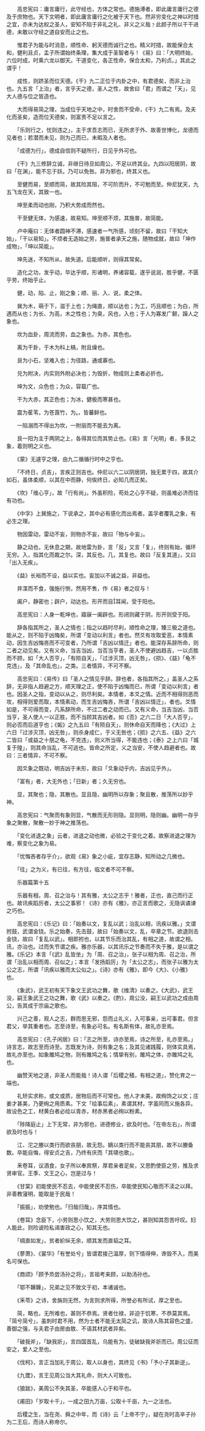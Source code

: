 <!-- { "loadSidebar": true } -->
　　高忠宪曰：庸言庸行，此守经也，方体之常也。德施溥者，即此庸言庸行之德及于庶物也。天下文明者，即此庸言庸行之化被于天下也。然非穷变化之神以时措之宜，亦未为达权之圣人，安知不陷于非礼之礼、非义之义哉﹖此颜子所以干干进德，未敢以守经之道自安而止之也。

　　惟君子为能与时消息，顺性命、躬天德而诚行之也。精义时措，故能保合太和，健利且贞，孟子所谓始终条理，集大成于圣智者与！《易》曰：「大明终始，六位时成，时乘六龙以御天。干道变化，各正性命，保合太和，乃利贞。」其此之谓乎！

　　成性，则跻圣而位天德。《干》九二正位于内卦之中，有君德矣，而非上治也。九五言「上治」者，言乎天之德，圣人之性，故舍曰「君」而谓之「天」，见大人德与位之皆造也。

　　大而得易简之理，当成位乎天地之中，时舍而不受命，《干》九二有焉。及夫化而圣矣，造而位天德矣，则富贵不足以言之。

　　「乐则行之，忧则违之」，主于求吾志而已，无所求于外、故善世博化，龙德而见者也；若潜而未见，则为己而已，未暇及人者也。

　　「成德为行」，德成自信则不疑所行，日见乎外可也。

　　《干》九三修辞立诚，非继日待旦如周公，不足以终其业。九四以阳居阴，故曰「在渊」，能不忘于跃。乃可以免咎。非为邪也，终其义也。

　　至健而易，至顺而简，故其险其阻，不可阶而升，不可勉而至。仲尼犹天，九五飞龙在天，其致一也。

　　坤至柔而动也刚，乃积大势成而然也。

　　干至健无体，为感速，故易知。坤至顺不烦，其施普，故简能。

　　卢中庵曰：无体者圆神不滞，感速者一气所感，顷刻不留，故曰「干知大始」，「干以易知」。不烦者无造始之劳，施普者承天之施，随物成就，故曰「坤作成物」，「坤以简能」。

　　坤先迷，不知所从，故失道。后能顺听，则得其常矣。

　　造化之功，发乎动，毕达乎顺，形诸明，养诸容载，遂乎说润，胜乎健，不匮乎劳，终始乎止。

　　健，动，陷、止，刚之象；顺、丽、入、说，柔之体。

　　巽为木，萌于下，滋于上也；为绳直，顺以达也；为工，巧且顺也；为白，所遇而从也；为长、为高，木之性也；为臭，风也，入也；于人为寡发广颡，躁人之象也。

　　坎为血卦，周流而劳，血之象也。为赤，其色也。

　　离为干卦，于木为科上槁，附且燥也。

　　艮为小石，坚难入也；为径路，通或寡也。

　　兑为附决，内实则外附必决也；为毁折，物成则上柔者必折也。

　　坤为文，众色也；为众，容载广也。

　　干为大赤，其正色也；为冰，健极而寒甚也。

　　震为萑苇，为苍莨竹，为，皆蕃鲜也。

　　一陷溺而不得出为坎，一附丽而不能去为离。

　　艮一阳为主于两阴之上，各得其位而其势止也。《易》言「光明」者，多艮之象，着则明之义也。

　　《蒙》无遽亨之理，由九二循循行时中之亨也。

　　「不终日，贞吉」，言疾正则吉也。仲尼以六二以阴居阴，独无累于四，故其介如石，虽体柔顺，以其在中而静，何俟终日，必知几而正矣。

　　《坎》「维心亨」，故「行有尚」。外虽积险，苟处之心亨不疑，则虽难必济而往有功也。

　　《中孚》上巽施之，下说承之，其中必有感化而出焉者。盖孚者覆乳之象，有必生之理。

　　物因雷动，雷动不妄，则物亦不妄，故曰「物与妄」。

　　静之动也，无休息之期，故地雷为卦，言「反」又言「复」，终则有始，循环无穷。入，指其化而裁之尔。深，其反也。几，其复也。故曰「反复其道」，又曰「出入无疾」。

　　《益》长裕而不设，益以实也。妄加以不诚之益，非益也。

　　井渫而不食，强施行恻，然用不售，作《易》者之叹与！

　　阖户，静密也；辟户，动达也。形开而目耳闻，受于阳也。

　　高忠宪曰：人身一乾坤也，寤寐一阖辟也。形闭则藏于阴，形开则受于阳。

　　辞各指其所之，圣人之情也；指之以趋时尽利，顺性命之理，臻三极之道也。能从之，则不陷于凶悔矣，所谓「变动以利言」者也。然爻有攻取爱恶，本情素动，因生吉凶悔吝而不可变者，乃所谓「吉凶以情迁」者也。能深存系辞所命，则二者之动见矣。又有义命，当吉当凶，当否当亨者，圣人不使避凶趋吉，一以贞胜而不顾，如「大人否亨」，「有陨自天」，「过涉灭顶，凶无咎」，《损》、《益》「龟不克违」，及「其命乱也」，之类。三者情异，不可不察。

　　高忠宪曰：《易传》曰「圣人之情见乎辞。辞也者，各指其所之。」盖圣人之系辞，无非指人趋避之方，顺天理之正，使不陷于凶悔而已，所谓「变动以利言」者也。因圣人之指，变动以从之，则尽利矣。本情者，本爻之情。近而不相得则恶而攻，相得则爱而取，本情素动，而生吉凶悔吝，所谓「吉凶以情迁」，者也。爻情如是，不可得而变，凡系辞所命，不过二者之动而已。又有义命，当吉当凶，当否当亨，圣人使人一以正胜，而不当顾其吉凶者。如《否》之六二日「大人否亨」，则必否而后道亨也；《姤》之九五曰「有陨自天」，则休命自天而降也；《大过》上六日「过涉灭顶，凶无咎」，则杀身成仁，于义无咎也；《损》之六五、《益》之六二皆曰「或益之十朋之龟，不克违」，则义所当得，不能违也；《泰》之上六曰「城复于隍」，则其命当乱，不可逃也。皆命之所定，义之当安，不使人趋避者也。故曰：三者情异，不可不察。

　　因爻象之既动，明吉凶于未形，故曰「爻象动乎内，吉凶见乎外」。

　　「富有」者，大无外也；「日新」者；久无穷也。

　　显，其聚也；隐，其散也。显且隐，幽明所以存象；聚且散，推荡所以妙乎神。

　　高忠宪曰：气聚而有象则显，气散而无形则隐。显则明，隐则幽。幽明一存乎象之聚散，聚散一妙于神之推荡也。

　　「变化进退之象」云者，进退之动也微，必验之于变化之着。故察进退之理为难，察变化之象为易。

　　「忧悔吝者存乎介」，欲观《易》象之小疵，宜存志静，知所动之几微也。

　　「往」之为义，有已往，有方往，临文者不可不察。

　　乐器篇第十五

　　乐器有相，周、召之治与！其有雅，太公之志乎！雅者，正也，直己而行正也。故讯疾蹈厉者，太公之事邪！《诗》亦有《雅》，亦正言而歌之，无隐讽谲谏之巧也。

　　高忠宪曰：《乐记》曰：「始奏以文，复乱以武；治乱以相，讯疾以雅。」文谓拊鼓，武谓金铙。乐之始奏，先击鼓，故曰「始奏以文，乱，卒章之节。欲退则击金铙，故曰「复乱以武」。相即拊也，以其节乐而治其乱，有相之道，故谓之相。讯，亦治也。过而失节谓之疾。雅亦乐器，以其讯乐之节奏而不失于雅，是以谓之雅。《乐记》本言「《武》乱皆坐」为「周、召之治」，张子以相为周、召之治，所谓「治乱以相而周、召似之」；本言「发扬蹈厉」为「太公之志」，而张子以雅为太公之志，所谓「讯疾以雅而太公似之」。《诗》亦有《雅》，即今《大》、《小雅》也。

　　《象武》，武王初有天下象文王武功之舞，歌《维清》以奏之。《大武》，武王没，嗣王象武王之功之舞，歌《武》以奏之。《酌》，周公没，嗣王以武功之成由周公，告其成于宗庙之歌也。

　　兴己之善，观人之志，群而思无邪，怨而止礼义，入可事亲，出可事君。但言君父，举其重者也。志至诗至，有象必可名。有名斯有体，故礼亦至焉。

　　高忠宪曰：《孔子闲居》曰：「志之所至，诗亦至焉，诗之所至，礼亦至焉。」诗言志，故志至而诗至。志既发为诗，则有象之名；及其见诸践履，则体实具焉，故礼亦至也。如象雎鸠之物，则有雎鸠之名；情挚有别，雎鸠之体，亦雎鸠之礼也。

　　幽赞天地之道，非圣人而能哉！诗人谓「后稷之穑，有相之道」，赞化育之一端也。

　　礼矫实求称，或文或质，居物后而不可常也。他人才未美，故绚饰之以文；庄姜才甚美，乃更绚之用质素。下文「绘事后素」，素谓其材，字虽同而义施各异。故设色之工，材黄白者必绘以青赤，材赤黑者必绚以粉素。

　　「陟降庭止」上下无常，非为邪也，进德修业，欲及时也。「在帝左右」，所谓欲及时也与！

　　江、沱之媵以类行而欲丧朋，故无怨。嫡以类行而不能丧其朋，故不以媵备数。卒能自悔，得安贞之吉，乃终有庆而「其啸也歌」。

　　釆卷耳，议酒食，女子所以奉宾祭，厚君亲者足矣，又思酌使臣之劳，推及求贤审官。王季、文王之心，岂是过与！

　　《甘棠》初能使民不忍去，中能使民不忍伤，卒能使民知心敬而不渎之以拜。非善教寖明，能取是于民哉！

　　「振振」，劝使勉也。「归哉归哉」，序其情也。

　　《卷耳》念臣下，小劳则思小饮之，大劳则思大饮之，甚则知其怨苦吁叹。妇人能此，则险诐险私谒害政之心，知其无也。

　　「绸直如发」，贫者紒纵无余，顺其发而直韬之耳。

　　《蓼萧》、《裳华》「有誉处兮」皆谓君接己温厚，则下情得伸，谗毁不入，而美名可保也。

　　《商颂》「顾予烝尝汤孙之将」，言祖考来顾，以助汤孙也。

　　「鄂不韡韡」，兄弟之见不致文于初，本诸诚也。

　　《釆苓》之诗，舍旃则无然，为言则求所得，所誉必有所试，厚之至也。

　　简，略也，无所难也，甚则不恭焉。贤者仕禄，非迫于饥寒，不恭莫其焉。「简兮简兮」，虽刺时君不用，然为士者不能无太简之讥，故诗人陈其容色之盛，善御之强，与夫君子由房由敖、不语其材武者异矣。

　　「破我斧」，「缺我斨」，言四国首乱，乌能有为，徒破缺我斧斨而已。周公征而安之，爱人之至也。

　　《伐柯》，言正当加礼于周公，取人以身也，其终见《书》「予小子其新逆」。

　　《九罭》，言王见周公当大其礼命，则大人可致也。

　　《狼跋》，美周公不失其圣，卒能感人心于和平也。

　　《甫田》「岁取十千」，一成之田九万亩，公取十千亩，九一之法也。

　　后稷之生，当在尧、舜之中年，而《诗》云「上帝不宁」，疑在尧时高辛子孙为二王后，而诗人称帝尔。

